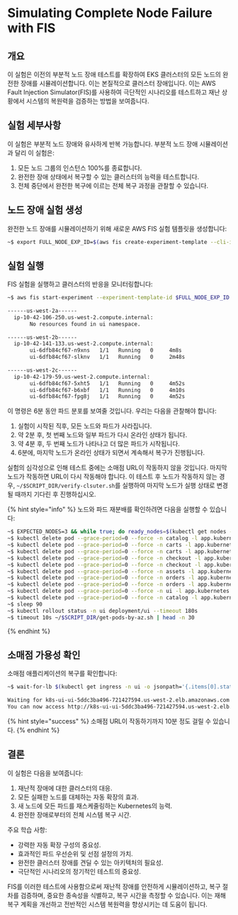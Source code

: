 # Simulating Complete Node Failure with FIS

## 개요&#x20;

이 실험은 이전의 부분적 노드 장애 테스트를 확장하여 EKS 클러스터의 모든 노드의 완전한 장애를 시뮬레이션합니다. 이는 본질적으로 클러스터 장애입니다. 이는 AWS Fault Injection Simulator(FIS)를 사용하여 극단적인 시나리오를 테스트하고 재난 상황에서 시스템의 복원력을 검증하는 방법을 보여줍니다.

## 실험 세부사항&#x20;

이 실험은 부분적 노드 장애와 유사하게 반복 가능합니다. 부분적 노드 장애 시뮬레이션과 달리 이 실험은:

1. 모든 노드 그룹의 인스턴스 100%를 종료합니다.&#x20;
2. 완전한 장애 상태에서 복구할 수 있는 클러스터의 능력을 테스트합니다.&#x20;
3. 전체 중단에서 완전한 복구에 이르는 전체 복구 과정을 관찰할 수 있습니다.

## 노드 장애 실험 생성&#x20;

완전한 노드 장애를 시뮬레이션하기 위해 새로운 AWS FIS 실험 템플릿을 생성합니다:

```bash
~$ export FULL_NODE_EXP_ID=$(aws fis create-experiment-template --cli-input-json '{"description":"NodeDeletion","targets":{"Nodegroups-Target-1":{"resourceType":"aws:eks:nodegroup","resourceTags":{"eksctl.cluster.k8s.io/v1alpha1/cluster-name":"eks-workshop"},"selectionMode":"ALL"}},"actions":{"nodedeletion":{"actionId":"aws:eks:terminate-nodegroup-instances","parameters":{"instanceTerminationPercentage":"100"},"targets":{"Nodegroups":"Nodegroups-Target-1"}}},"stopConditions":[{"source":"none"}],"roleArn":"'$FIS_ROLE_ARN'","tags":{"ExperimentSuffix": "'$RANDOM_SUFFIX'"}}' --output json | jq -r '.experimentTemplate.id')
```



## 실험 실행&#x20;

FIS 실험을 실행하고 클러스터의 반응을 모니터링합니다:

```bash
~$ aws fis start-experiment --experiment-template-id $FULL_NODE_EXP_ID --output json && timeout --preserve-status 360s ~/$SCRIPT_DIR/get-pods-by-az.sh
 
------us-west-2a------
  ip-10-42-106-250.us-west-2.compute.internal:
       No resources found in ui namespace.
 
------us-west-2b------
  ip-10-42-141-133.us-west-2.compute.internal:
       ui-6dfb84cf67-n9xns   1/1   Running   0     4m8s
       ui-6dfb84cf67-slknv   1/1   Running   0     2m48s
 
------us-west-2c------
  ip-10-42-179-59.us-west-2.compute.internal:
       ui-6dfb84cf67-5xht5   1/1   Running   0     4m52s
       ui-6dfb84cf67-b6xbf   1/1   Running   0     4m10s
       ui-6dfb84cf67-fpg8j   1/1   Running   0     4m52s
```

이 명령은 6분 동안 파드 분포를 보여줄 것입니다. 우리는 다음을 관찰해야 합니다:

1. 실험이 시작된 직후, 모든 노드와 파드가 사라집니다.&#x20;
2. 약 2분 후, 첫 번째 노드와 일부 파드가 다시 온라인 상태가 됩니다.&#x20;
3. 약 4분 후, 두 번째 노드가 나타나고 더 많은 파드가 시작됩니다.&#x20;
4. 6분에, 마지막 노드가 온라인 상태가 되면서 계속해서 복구가 진행됩니다.&#x20;

실험의 심각성으로 인해 테스트 중에는 소매점 URL이 작동하지 않을 것입니다. 마지막 노드가 작동하면 URL이 다시 작동해야 합니다. 이 테스트 후 노드가 작동하지 않는 경우, `~/$SCRIPT_DIR/verify-clsuter.sh`를 실행하여 마지막 노드가 실행 상태로 변경될 때까지 기다린 후 진행하십시오.

{% hint style="info" %}
노드와 파드 재분배를 확인하려면 다음을 실행할 수 있습니다:

```bash
~$ EXPECTED_NODES=3 && while true; do ready_nodes=$(kubectl get nodes --no-headers | grep " Ready" | wc -l); if [ "$ready_nodes" -eq "$EXPECTED_NODES" ]; then echo "All $EXPECTED_NODES expected nodes are ready."; echo "Listing the ready nodes:"; kubectl get nodes | grep " Ready"; break; else echo "Waiting for all $EXPECTED_NODES nodes to be ready... (Currently $ready_nodes are ready)"; sleep 10; fi; done
~$ kubectl delete pod --grace-period=0 --force -n catalog -l app.kubernetes.io/component=mysql
~$ kubectl delete pod --grace-period=0 --force -n carts -l app.kubernetes.io/component=service
~$ kubectl delete pod --grace-period=0 --force -n carts -l app.kubernetes.io/component=dynamodb
~$ kubectl delete pod --grace-period=0 --force -n checkout -l app.kubernetes.io/component=service
~$ kubectl delete pod --grace-period=0 --force -n checkout -l app.kubernetes.io/component=redis
~$ kubectl delete pod --grace-period=0 --force -n assets -l app.kubernetes.io/component=service
~$ kubectl delete pod --grace-period=0 --force -n orders -l app.kubernetes.io/component=service
~$ kubectl delete pod --grace-period=0 --force -n orders -l app.kubernetes.io/component=mysql
~$ kubectl delete pod --grace-period=0 --force -n ui -l app.kubernetes.io/component=service
~$ kubectl delete pod --grace-period=0 --force -n catalog -l app.kubernetes.io/component=service
~$ sleep 90
~$ kubectl rollout status -n ui deployment/ui --timeout 180s
~$ timeout 10s ~/$SCRIPT_DIR/get-pods-by-az.sh | head -n 30
```
{% endhint %}



## 소매점 가용성 확인&#x20;

소매점 애플리케이션의 복구를 확인합니다:

```bash
~$ wait-for-lb $(kubectl get ingress -n ui -o jsonpath='{.items[0].status.loadBalancer.ingress[0].hostname}')
 
Waiting for k8s-ui-ui-5ddc3ba496-721427594.us-west-2.elb.amazonaws.com...
You can now access http://k8s-ui-ui-5ddc3ba496-721427594.us-west-2.elb.amazonaws.com
```

{% hint style="success" %}
소매점 URL이 작동하기까지 10분 정도 걸릴 수 있습니다.
{% endhint %}



## 결론&#x20;

이 실험은 다음을 보여줍니다:

1. 재난적 장애에 대한 클러스터의 대응.&#x20;
2. 모든 실패한 노드를 대체하는 자동 확장의 효과.&#x20;
3. 새 노드에 모든 파드를 재스케줄링하는 Kubernetes의 능력.&#x20;
4. 완전한 장애로부터의 전체 시스템 복구 시간.&#x20;

주요 학습 사항:

* 강력한 자동 확장 구성의 중요성.&#x20;
* 효과적인 파드 우선순위 및 선점 설정의 가치.&#x20;
* 완전한 클러스터 장애를 견딜 수 있는 아키텍처의 필요성.&#x20;
* 극단적인 시나리오의 정기적인 테스트의 중요성.&#x20;

FIS를 이러한 테스트에 사용함으로써 재난적 장애를 안전하게 시뮬레이션하고, 복구 절차를 검증하며, 중요한 종속성을 식별하고, 복구 시간을 측정할 수 있습니다. 이는 재해 복구 계획을 개선하고 전반적인 시스템 복원력을 향상시키는 데 도움이 됩니다.
